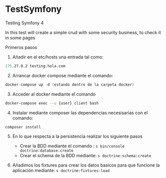 # TestSymfony
Testing Symfony 4

In this test will create a simple crud with some security business, to check it in some pages 

Primeros pasos

1. Añadir en el etc/hosts una entrada tal como:
```s
175.27.0.2 testing.hola.com
```
2. Arrancar docker compose mediante el comando:
```s
docker-compose up -d (estando dentro de la carpeta docker)
```
3. Acceder al docker mediante el comando  
```sh
docker-compose exec --u {user} client bash
```
4. Instalar mediante composer las dependencias necesisarias con el comando: 
```sh
composer install
```
5. En lo que respecta a la persistencia realizar los siguiente pasos
   - Crear la BDD mediante el comando : 
           ```s
           bin/console doctrine:database:create
           ```
   - Crear el schema de la BDD mediante: 
           ```s
           doctrine:schema:create
           ```
           
6. Añadimos los fixtures para crear los datos basicos para que funcione la aplicación mediante: 
           ```s
           doctrine:fixtures:load
           ```
           

